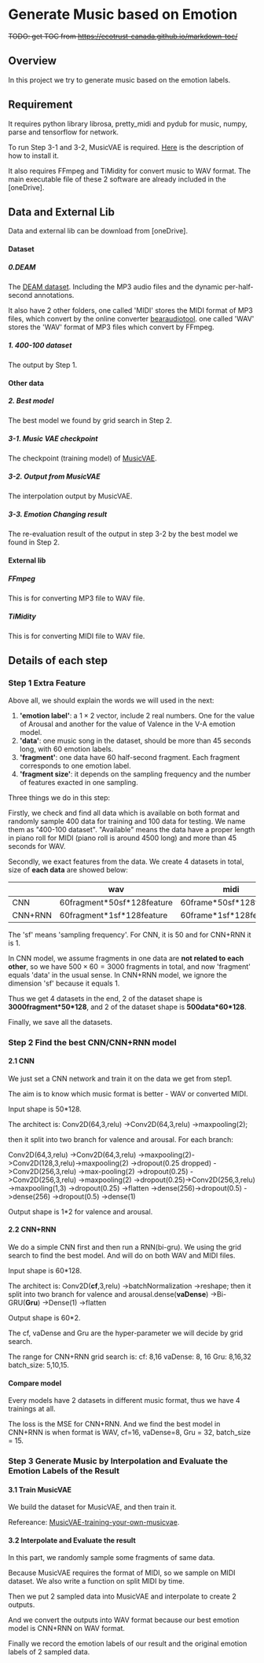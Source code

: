 # Generate Music based on Emotion

~~TODO: get TOC from https://ecotrust-canada.github.io/markdown-toc/~~ 
## Overview

In this project we try to generate music based on the emotion labels. 

## Requirement

It requires python library librosa,  pretty_midi and  pydub for music,  numpy, parse and tensorflow for network.

To run Step 3-1 and 3-2, MusicVAE is required. [Here](https://github.com/magenta/magenta/blob/master/README.md#installation) is the description of how to install it.

It also requires FFmpeg and TiMidity for convert music to WAV format. The main executable file of these 2 software are already included in the [oneDrive]. 

## Data and External Lib
Data and external lib can be download from [oneDrive].
#### Dataset
##### 0.DEAM

The [DEAM dataset](http://cvml.unige.ch/databases/DEAM/). Including the MP3 audio files and the dynamic per-half-second annotations.

It also have 2 other folders, one called 'MIDI' stores the MIDI format of MP3 files, which convert by the online converter [bearaudiotool](https://www.bearaudiotool.com/MP3-to-MIDI). one called 'WAV' stores the 'WAV' format of MP3 files which convert by FFmpeg.

##### 1. 400-100 dataset

The output by Step 1.

#### Other data

##### 2. Best model

The best model we found by grid search in Step 2.

##### 3-1. Music VAE checkpoint

The checkpoint (training model) of [MusicVAE](https://github.com/magenta/magenta/tree/master/magenta/models/music_vae).

##### 3-2. Output from MusicVAE

The interpolation output by MusicVAE.

##### 3-3. Emotion Changing result

The re-evaluation result of the output in step 3-2 by the best model we found in Step 2.

#### External lib

##### FFmpeg

This is for converting MP3 file to WAV file.

##### TiMidity

This is for converting MIDI file to WAV file.

## Details of each step

### Step 1 Extra Feature

Above all, we should explain the words we will used in the next:
1. **'emotion label'**: a $1\times 2$ vector, include 2 real numbers. One for the value of Arousal and another for the value of Valence in the V-A emotion model.
2. **'data'**: one music song in the dataset, should be more than 45 seconds long, with 60 emotion labels.
3. **'fragment'**: one data have 60 half-second fragment. Each fragment corresponds to one emotion label.
4. **'fragment size'**: it depends on the sampling frequency and the number of features exacted in one sampling.

Three things we do in this step:

Firstly, we check and find all data which is available on both format and randomly sample 400 data for training and 100 data for testing. We name them as "400-100 dataset". "Available" means the data have a proper length in piano roll for MIDI (piano roll is around 4500 long) and more than 45 seconds for WAV.

Secondly, we exact features from the data. We create 4 datasets in total, size of **each data** are showed below:

|         | wav                          | midi                      |
| ------- | ---------------------------- | ------------------------- |
| CNN     | 60fragment\*50sf\*128feature | 60frame\*50sf\*128feature |
| CNN+RNN | 60fragment\*1sf\*128feature  | 60frame\*1sf\*128feature  |

The 'sf' means 'sampling frequency'. For CNN, it is 50 and for CNN+RNN it is 1.

In CNN model, we assume fragments in one data are **not related to each other**, so we have $500\times 60=3000$ fragments in total, and now 'fragment' equals 'data' in the usual sense. In CNN+RNN model, we ignore the dimension 'sf' because it equals 1.

Thus we get 4 datasets in the end, 2 of the dataset shape is **3000fragment\*50\*128**, and 2 of the dataset shape is **500data\*60\*128**.

Finally, we save all the datasets.

### Step 2 Find the best CNN/CNN+RNN model

#### 2.1 CNN

We just set a CNN network and train it on the data we get from step1.

The aim is to know which music format is better - WAV or converted MIDI.

Input shape is 50\*128.

The architect is:
Conv2D(64,3,relu) ->Conv2D(64,3,relu) ->maxpooling(2);

then it split into two branch for valence and arousal. For each branch:

Conv2D(64,3,relu) ->Conv2D(64,3,relu) ->maxpooling(2)->Conv2D(128,3,relu)->maxpooling(2)  ->dropout(0.25  dropped)  ->Conv2D(256,3,relu)  ->max-pooling(2) ->dropout(0.25) ->Conv2D(256,3,relu) ->maxpooling(2) ->dropout(0.25)->Conv2D(256,3,relu) ->maxpooling(1,3) ->dropout(0.25) ->flatten ->dense(256)->dropout(0.5) ->dense(256) ->dropout(0.5) ->dense(1)

Output shape is 1\*2 for valence and arousal.

#### 2.2 CNN+RNN

We do a simple CNN first and then run a RNN(bi-gru). We using the grid search to find the best model. And will do on both WAV and MIDI files.

Input shape is 60\*128.

The architect is:
Conv2D(**cf**,3,relu) ->batchNormalization ->reshape; then it split into two branch for valence and arousal.dense(**vaDense**) ->Bi-GRU(**Gru**) ->Dense(1) ->flatten

Output shape is 60*2.

The cf, vaDense and Gru are the hyper-parameter we will decide by grid search.

The range for CNN+RNN grid search is:
cf: 8,16
vaDense: 8, 16
Gru: 8,16,32
batch_size: 5,10,15.

#### Compare model

Every models have 2 datasets in different music format, thus we have 4 trainings at all.

The loss is the MSE for CNN+RNN. And we find the best model in CNN+RNN is when format is WAV, cf=16, vaDense=8, Gru = 32, batch_size = 15.

### Step 3 Generate Music by Interpolation and Evaluate the Emotion Labels of the Result
#### 3.1 Train MusicVAE

We build the dataset for MusicVAE, and then train it.

Refereance: [MusicVAE-training-your-own-musicvae](https://github.com/magenta/magenta/tree/master/magenta/models/music_vae/#training-your-own-musicvae).

#### 3.2 Interpolate and Evaluate the result

In this part, we randomly sample some fragments of same data.

Because MusicVAE requires the format of MIDI, so we sample on MIDI dataset. We also write a function on split MIDI by time.

Then we put 2 sampled data into MusicVAE and interpolate to create 2 outputs.

And we convert the outputs into WAV format because our best emotion model is CNN+RNN on WAV format.

Finally we record the emotion labels of our result and the original emotion labels of 2 sampled data.

